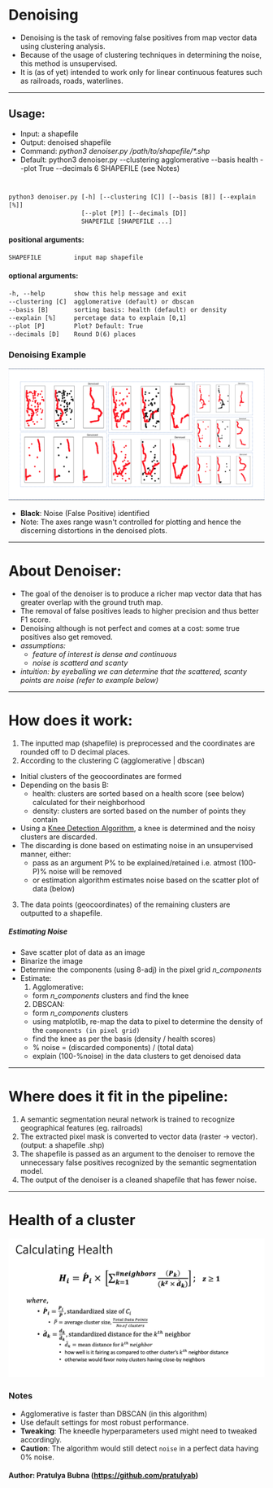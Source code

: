 # Denoising
- Denoising is the task of removing false positives from map vector data using clustering analysis.
- Because of the usage of clustering techniques in determining the noise, this method is unsupervised.
- It is (as of yet) intended to work only for linear continuous features such as railroads, roads, waterlines.

<hr>

## Usage:
- Input: a shapefile
- Output: denoised shapefile
- Command: *python3 denoiser.py /path/to/shapefile/\*.shp*
- Default: python3 denoiser.py --clustering agglomerative --basis health --plot True --decimals 6 SHAPEFILE (see Notes)
#
    python3 denoiser.py [-h] [--clustering [C]] [--basis [B]] [--explain [%]]
                        [--plot [P]] [--decimals [D]]
                        SHAPEFILE [SHAPEFILE ...]
                        
#### positional arguments:
    SHAPEFILE         input map shapefile

#### optional arguments:
    -h, --help        show this help message and exit
    --clustering [C]  agglomerative (default) or dbscan
    --basis [B]       sorting basis: health (default) or density
    --explain [%]     percetage data to explain [0,1]
    --plot [P]        Plot? Default: True
    --decimals [D]    Round D(6) places                   

### Denoising Example
![Example](https://github.com/usc-isi-i2/linked-maps/blob/denoising/denoising/examples/example1.png)
- **Black**: Noise (False Positive) identified
- Note: The axes range wasn't controlled for plotting and hence the discerning distortions in the denoised plots.

<hr>

# About Denoiser:
* The goal of the denoiser is to produce a richer map vector data that has greater overlap with the ground truth map.
* The removal of false positives leads to higher precision and thus better F1 score.
* Denoising although is not perfect and comes at a cost: some true positives also get removed.
* _assumptions:_
  - _feature of interest is dense and continuous_
  - _noise is scatterd and scanty_
* _intuition: by eyeballing we can determine that the scattered, scanty points are noise (refer to example below)_
<hr>

# How does it work:

1) The inputted map (shapefile) is preprocessed and the coordinates are rounded off to D decimal places.
2) According to the clustering C (agglomerative | dbscan)
  - Initial clusters of the geocoordinates are formed
  - Depending on the basis B:
    - health: clusters are sorted based on a health score (see below) calculated for their neighborhood
    - density: clusters are sorted based on the number of points they contain
  - Using a [Knee Detection Algorithm](https://github.com/arvkevi/kneed), a knee is determined and the noisy clusters are discarded.
  - The discarding is done based on estimating noise in an unsupervised manner, either:
    - pass as an argument P% to be explained/retained i.e. atmost (100-P)% noise will be removed
    - or estimation algorithm estimates noise based on the scatter plot of data (below)
3) The data points (geocoordinates) of the remaining clusters are outputted to a shapefile.

##### Estimating Noise
- Save scatter plot of data as an image
- Binarize the image
- Determine the components (using 8-adj) in the pixel grid *n_components*
- Estimate:
  1) Agglomerative:
    - form *n_components* clusters and find the knee
  2) DBSCAN:
    - form *n_components* clusters
    - using matplotlib, re-map the data to pixel to determine the density of the `components (in pixel grid)`
    - find the knee as per the basis (density / health scores)
    - % noise = (discarded components) / (total data)
    - explain (100-%noise) in the data clusters to get denoised data


<hr>

# Where does it fit in the pipeline:
1. A semantic segmentation neural network is trained to recognize geographical features (eg. railroads)
2. The extracted pixel mask is converted to vector data (raster -> vector). (output: a shapefile .shp)
3. The shapefile is passed as an argument to the denoiser to remove the unnecessary false positives recognized by the semantic segmentation model.
4. The output of the denoiser is a cleaned shapefile that has fewer noise.

<hr>

# Health of a cluster
![Health Formula](https://github.com/usc-isi-i2/linked-maps/blob/denoising/denoising/examples/health-formula.png)

### Notes
- Agglomerative is faster than DBSCAN (in this algorithm)
- Use default settings for most robust performance.
- **Tweaking**: The kneedle hyperparameters used might need to tweaked accordingly.
- **Caution**: The algorithm would still detect `noise` in a perfect data having 0% noise.


#### Author: Pratulya Bubna (https://github.com/pratulyab)
